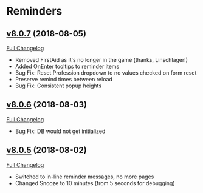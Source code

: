 # Reminders

## [v8.0.7](https://github.com/pcg79/Reminders-Addon/tree/v8.0.7) (2018-08-05)
[Full Changelog](https://github.com/pcg79/Reminders-Addon/compare/v8.0.6...v8.0.7)

- Removed FirstAid as it's no longer in the game (thanks, Linschlager!)
- Added OnEnter tooltips to reminder items
- Bug Fix: Reset Profession dropdown to no values checked on form reset
- Preserve remind times between reload
- Bug Fix: Consistent popup heights

## [v8.0.6](https://github.com/pcg79/Reminders-Addon/tree/v8.0.6) (2018-08-03)
[Full Changelog](https://github.com/pcg79/Reminders-Addon/compare/v8.0.5...v8.0.6)

- Bug Fix: DB would not get initialized

## [v8.0.5](https://github.com/pcg79/Reminders-Addon/tree/v8.0.5) (2018-08-02)
[Full Changelog](https://github.com/pcg79/Reminders-Addon/compare/v8.0.4...v8.0.5)

- Switched to in-line reminder messages, no more pages
- Changed Snooze to 10 minutes (from 5 seconds for debugging)
